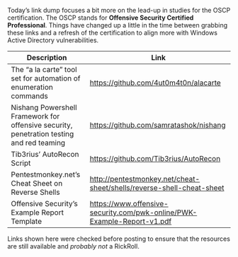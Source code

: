 Today’s link dump focuses a bit more on the lead-up in studies for the OSCP certification. The OSCP stands for **Offensive Security Certified Professional**. Things have changed up a little in the time between grabbing these links and a refresh of the certification to align more with Windows Active Directory vulnerabilities.

Description | Link
------------ | ------------
The “a la carte” tool set for automation of enumeration commands | https://github.com/4ut0m4t0n/alacarte
Nishang Powershell Framework for offensive security, penetration testing and red teaming |  https://github.com/samratashok/nishang
Tib3rius’ AutoRecon Script | https://github.com/Tib3rius/AutoRecon
Pentestmonkey.net’s Cheat Sheet on Reverse Shells | http://pentestmonkey.net/cheat-sheet/shells/reverse-shell-cheat-sheet
Offensive Security’s Example Report Template | https://www.offensive-security.com/pwk-online/PWK-Example-Report-v1.pdf

Links shown here were checked before posting to ensure that the resources are still available and *probably not* a RickRoll.
